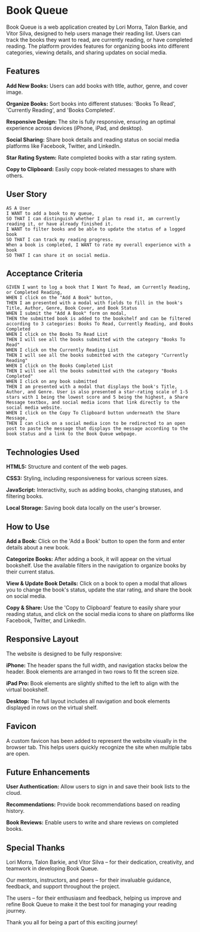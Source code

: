 # Book Queue

Book Queue is a web application created by Lori Morra, Talon Barkie, and Vitor Silva, designed to help users manage their reading list. Users can track the books they want to read, are currently reading, or have completed reading. The platform provides features for organizing books into different categories, viewing details, and sharing updates on social media.

## Features
**Add New Books:** Users can add books with title, author, genre, and cover image.

**Organize Books:** Sort books into different statuses: 'Books To Read', 'Currently Reading', and 'Books Completed'.

**Responsive Design:** The site is fully responsive, ensuring an optimal experience across devices (iPhone, iPad, and desktop).

**Social Sharing:** Share book details and reading status on social media platforms like Facebook, Twitter, and LinkedIn.

**Star Rating System:** Rate completed books with a star rating system.

**Copy to Clipboard:** Easily copy book-related messages to share with others.

## User Story
```
AS A User
I WANT to add a book to my queue,
SO THAT I can distinguish whether I plan to read it, am currently reading it, or have already finished it.
I WANT to filter books and be able to update the status of a logged book
SO THAT I can track my reading progress.
When a book is completed, I WANT to rate my overall experience with a book
SO THAT I can share it on social media.
```

## Acceptance Criteria
```
GIVEN I want to log a book that I Want To Read, am Currently Reading, or Completed Reading,
WHEN I click on the "Add A Book" button,
THEN I am presented with a modal with fields to fill in the book's Title, Author, Genre, Book Cover, and Book Status
WHEN I submit the "Add A Book" form on modal,
THEN the submitted book is added to the bookshelf and can be filtered according to 3 categories: Books To Read, Currently Reading, and Books Completed
WHEN I click on the Books To Read List
THEN I will see all the books submitted with the category "Books To Read"
WHEN I click on the Currently Reading List
THEN I will see all the books submitted with the category "Currently Reading"
WHEN I click on the Books Completed List
THEN I will see all the books submitted with the category "Books Completed"
WHEN I click on any book submitted
THEN I am presented with a modal that displays the book's Title, Author, and Genre. User is also presented a star-rating scale of 1-5 stars with 1 being the lowest score and 5 being the highest, a Share Message textbox, and social media icons that link directly to the social media website.
WHEN I click on the Copy To Clipboard button underneath the Share Message,
THEN I can click on a social media icon to be redirected to an open post to paste the message that displays the message according to the book status and a link to the Book Queue webpage.
```

## Technologies Used

**HTML5:** Structure and content of the web pages.

**CSS3:** Styling, including responsiveness for various screen sizes.

**JavaScript:** Interactivity, such as adding books, changing statuses, and filtering books.

**Local Storage:** Saving book data locally on the user's browser.


## How to Use

**Add a Book:** Click on the 'Add a Book' button to open the form and enter details about a new book.

**Categorize Books:** After adding a book, it will appear on the virtual bookshelf. Use the available filters in the navigation to organize books by their current status.

**View & Update Book Details:** Click on a book to open a modal that allows you to change the book's status, update the star rating, and share the book on social media.

**Copy & Share:** Use the 'Copy to Clipboard' feature to easily share your reading status, and click on the social media icons to share on platforms like Facebook, Twitter, and LinkedIn.

## Responsive Layout
The website is designed to be fully responsive:

**iPhone:** The header spans the full width, and navigation stacks below the header. Book elements are arranged in two rows to fit the screen size.

**iPad Pro:** Book elements are slightly shifted to the left to align with the virtual bookshelf.

**Desktop:** The full layout includes all navigation and book elements displayed in rows on the virtual shelf.

## Favicon

A custom favicon has been added to represent the website visually in the browser tab. This helps users quickly recognize the site when multiple tabs are open.

## Future Enhancements

**User Authentication:** Allow users to sign in and save their book lists to the cloud.

**Recommendations:** Provide book recommendations based on reading history.

**Book Reviews:** Enable users to write and share reviews on completed books.

## Special Thanks

Lori Morra, Talon Barkie, and Vitor Silva – for their dedication, creativity, and teamwork in developing Book Queue.

Our mentors, instructors, and peers – for their invaluable guidance, feedback, and support throughout the project.

The users – for their enthusiasm and feedback, helping us improve and refine Book Queue to make it the best tool for managing your reading journey.

Thank you all for being a part of this exciting journey!